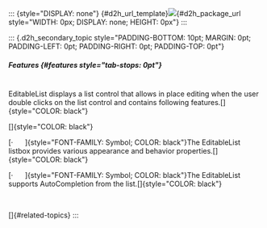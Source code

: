 ::: {style="DISPLAY: none"}
[](ms-xhelp:///?Id=d2h_url_template){#d2h_url_template}![](!package_url!){#d2h_package_url style="WIDTH: 0px; DISPLAY: none; HEIGHT: 0px"}
:::

::: {.d2h_secondary_topic style="PADDING-BOTTOM: 10pt; MARGIN: 0pt; PADDING-LEFT: 0pt; PADDING-RIGHT: 0pt; PADDING-TOP: 0pt"}
##### Features {#features style="tab-stops: 0pt"}

\
EditableList displays a list control that allows in place editing when the user double clicks on the list control and contains following features.[]{style="COLOR: black"}

[]{style="COLOR: black"} 

[·      ]{style="FONT-FAMILY: Symbol; COLOR: black"}The EditableList listbox provides various appearance and behavior properties.[]{style="COLOR: black"}

[·      ]{style="FONT-FAMILY: Symbol; COLOR: black"}The EditableList supports AutoCompletion from the list.[]{style="COLOR: black"}

 

[]{#related-topics}
:::
